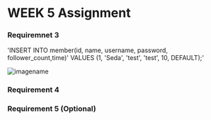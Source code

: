 # WEEK 5 Assignment 

### Requiremnet 3
'INSERT INTO member(id, name, username, password, follower_count,time)' VALUES (1, 'Seda', 'test', 'test', 10, DEFAULT);'


![imagename](https://drive.google.com/file/d/1fEBp31ijq-ArvMIFwOsEe0w7vgJANjjz/view?usp=sharing)






### Requirement 4



### Requirement 5 (Optional)

